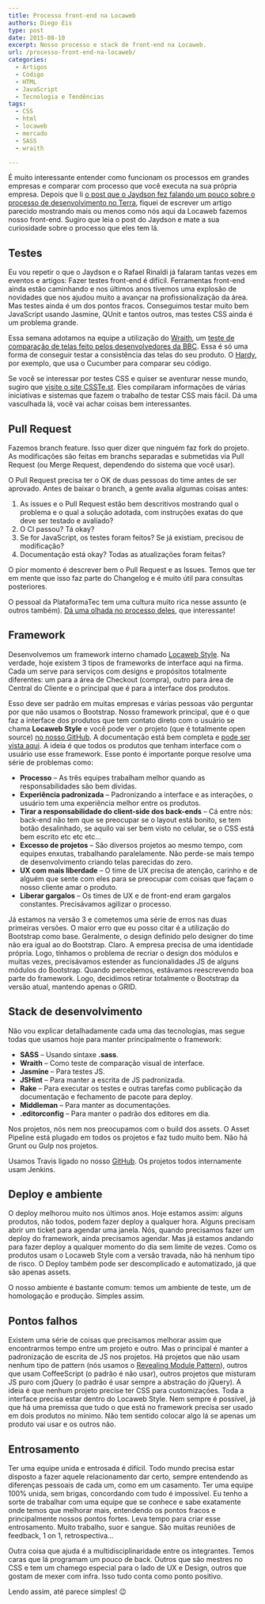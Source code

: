 ```yaml
---
title: Processo front-end na Locaweb
authors: Diego Eis
type: post
date: 2015-08-10
excerpt: Nosso processo e stack de front-end na Locaweb.
url: /processo-front-end-na-locaweb/
categories:
  - Artigos
  - Código
  - HTML
  - JavaScript
  - Tecnologia e Tendências
tags:
  - CSS
  - html
  - locaweb
  - mercado
  - SASS
  - wraith

---
```

É muito interessante entender como funcionam os processos em grandes empresas e comparar com processo que você executa na sua própria empresa. Depois que li [o post que o Jaydson fez falando um pouco sobre o processo de desenvolvimento no Terra][1], fiquei de escrever um artigo parecido mostrando mais ou menos como nós aqui da Locaweb fazemos nosso front-end. Sugiro que leia o post do Jaydson e mate a sua curiosidade sobre o processo que eles tem lá.

## Testes

Eu vou repetir o que o Jaydson e o Rafael Rinaldi já falaram tantas vezes em eventos e artigos: Fazer testes front-end é difícil. Ferramentas front-end ainda estão caminhando e nos últimos anos tivemos uma explosão de novidades que nos ajudou muito a avançar na profissionalização da área. Mas testes ainda é um dos pontos fracos. Conseguimos testar muito bem JavaScript usando Jasmine, QUnit e tantos outros, mas testes CSS ainda é um problema grande.

Essa semana adotamos na equipe a utilização do [Wraith][2], um [teste de comparação de telas feito pelos desenvolvedores da BBC][3]. Essa é só uma forma de conseguir testar a consistência das telas do seu produto. O [Hardy][4], por exemplo, que usa o Cucumber para comparar seu código.

Se você se interessar por testes CSS e quiser se aventurar nesse mundo, sugiro que [visite o site CSSTe.st][5]. Eles compilaram informações de várias iniciativas e sistemas que fazem o trabalho de testar CSS mais fácil. Dá uma vasculhada lá, você vai achar coisas bem interessantes.

## Pull Request

Fazemos branch feature. Isso quer dizer que ninguém faz fork do projeto. As modificações são feitas em branchs separadas e submetidas via Pull Request (ou Merge Request, dependendo do sistema que você usar).

O Pull Request precisa ter o OK de duas pessoas do time antes de ser aprovado. Antes de baixar o branch, a gente avalia algumas coisas antes: 

  1. As issues e o Pull Request estão bem descritivos mostrando qual o problema e o qual a solução adotada, com instruções exatas do que deve ser testado e avaliado?
  2. O CI passou? Tá okay?
  3. Se for JavaScript, os testes foram feitos? Se já existiam, precisou de modificação?
  4. Documentação está okay? Todas as atualizações foram feitas?

O pior momento é descrever bem o Pull Request e as Issues. Temos que ter em mente que isso faz parte do Changelog e é muito útil para consultas posteriores.

O pessoal da PlataformaTec tem uma cultura muito rica nesse assunto (e outros também). [Dá uma olhada no processo deles][6], que interessante!

## Framework

Desenvolvemos um framework interno chamado [Locaweb Style][7]. Na verdade, hoje existem 3 tipos de frameworks de interface aqui na firma. Cada um serve para serviços com designs e propósitos totalmente diferentes: um para a área de Checkout (compra), outro para área de Central do Cliente e o principal que é para a interface dos produtos. 

Esso deve ser padrão em muitas empresas e várias pessoas vão perguntar por que não usamos o Bootstrap. Nosso framework principal, que é o que faz a interface dos produtos que tem contato direto com o usuário se chama **Locaweb Style** e você pode ver o projeto (que é totalmente open source) [no nosso GitHub][8]. A documentação está bem completa e [pode ser vista aqui][7]. A ideia é que todos os produtos que tenham interface com o usuário use esse framework. Esse ponto é importante porque resolve uma série de problemas como:

  * **Processo** &#8211; As três equipes trabalham melhor quando as responsabilidades são bem dividas.
  * **Experiência padronizada** &#8211; Padronizando a interface e as interações, o usuário tem uma experiência melhor entre os produtos.
  * **Tirar a responsabilidade do client-side dos back-ends** &#8211; Cá entre nós: back-end não tem que se preocupar se o layout está bonito, se tem botão desalinhado, se aquilo vai ser bem visto no celular, se o CSS está bem escrito etc etc etc…
  * **Excesso de projetos** &#8211; São diversos projetos ao mesmo tempo, com equipes enxutas, trabalhando paralelamente. Não perde-se mais tempo de desenvolvimento criando telas parecidas do zero.
  * **UX com mais liberdade** &#8211; O time de UX precisa de atenção, carinho e de alguém que sente com eles para se preocupar com coisas que façam o nosso cliente amar o produto.
  * **Liberar gargalos** &#8211; Os times de UX e de front-end eram gargalos constantes. Precisávamos agilizar o processo.

Já estamos na versão 3 e cometemos uma série de erros nas duas primeiras versões. O maior erro que eu posso citar é a utilização do Bootstrap como base. Geralmente, o design definido pelo designer do time não era igual ao do Bootstrap. Claro. A empresa precisa de uma identidade própria. Logo, tínhamos o problema de recriar o design dos módulos e muitas vezes, precisávamos estender as funcionalidades JS de alguns módulos do Bootstrap. Quando percebemos, estávamos reescrevendo boa parte do framework. Logo, decidimos retirar totalmente o Bootstrap da versão atual, mantendo apenas o GRID.

## Stack de desenvolvimento

Não vou explicar detalhadamente cada uma das tecnologias, mas segue todas que usamos hoje para manter principalmente o framework:

  * **SASS** &#8211; Usando sintaxe **.sass**.
  * **Wraith** &#8211; Como teste de comparação visual de interface.
  * **Jasmine** &#8211; Para testes JS.
  * **JSHint** &#8211; Para manter a escrita de JS padronizada.
  * **Rake** &#8211; Para executar os testes e outras tarefas como publicação da documentação e fechamento de pacote para deploy.
  * **Middleman** &#8211; Para manter as documentações.
  * **.editorconfig** &#8211; Para manter o padrão dos editores em dia.

Nos projetos, nós nem nos preocupamos com o build dos assets. O Asset Pipeline está plugado em todos os projetos e faz tudo muito bem. Não há Grunt ou Gulp nos projetos.

Usamos Travis ligado no nosso [GitHub][9]. Os projetos todos internamente usam Jenkins.

## Deploy e ambiente

O deploy melhorou muito nos últimos anos. Hoje estamos assim: alguns produtos, não todos, podem fazer deploy a qualquer hora. Alguns precisam abrir um ticket para agendar uma janela. Nós, quando precisamos fazer um deploy do framework, ainda precisamos agendar. Mas já estamos andando para fazer deploy a qualquer momento do dia sem limite de vezes. Como os produtos usam o Locaweb Style com a versão travada, não há nenhum tipo de risco. O Deploy também pode ser descomplicado e automatizado, já que são apenas assets.

O nosso ambiente é bastante comum: temos um ambiente de teste, um de homologação e produção. Simples assim.

## Pontos falhos

Existem uma série de coisas que precisamos melhorar assim que encontrarmos tempo entre um projeto e outro. Mas o principal é manter a padronização de escrita de JS nos projetos. Há projetos que não usam nenhum tipo de pattern (nós usamos o [Revealing Module Pattern][10]), outros que usam CoffeeScript (o padrão é não usar), outros projetos que misturam JS puro com jQuery (o padrão é usar sempre a abstração do jQuery). A ideia é que nenhum projeto precise ter CSS para customizações. Toda a interface precisa estar dentro do Locaweb Style. Nem sempre é possível, já que há uma premissa que tudo o que está no framework precisa ser usado em dois produtos no mínimo. Não tem sentido colocar algo lá se apenas um produto vai usar e os outros não.

## Entrosamento

Ter uma equipe unida e entrosada é difícil. Todo mundo precisa estar disposto a fazer aquele relacionamento dar certo, sempre entendendo as diferenças pessoais de cada um, como em um casamento. Ter uma equipe 100% unida, sem brigas, concordando com tudo é impossível. Eu tenho a sorte de trabalhar com uma equipe que se conhece e sabe exatamente onde temos que melhorar mais, entendendo os pontos fracos e principalmente nossos pontos fortes. Leva tempo para criar esse entrosamento. Muito trabalho, suor e sangue. São muitas reuniões de feedback, 1 on 1, retrospectiva&#8230; 

Outra coisa que ajuda é a multidisciplinaridade entre os integrantes. Temos caras que lá programam um pouco de back. Outros que são mestres no CSS e tem um chamego especial para o lado de UX e Design, outros que gostam de mexer com infra. Isso tudo conta como ponto positivo. 

Lendo assim, até parece simples! 😉

 [1]: http://jaydson.org/processo-front-end-no-terra/
 [2]: https://github.com/BBC-News/wraith
 [3]: http://bbc-news.github.io/wraith/
 [4]: http://hardy.io
 [5]: http://csste.st
 [6]: http://guidelines.plataformatec.com.br/pull-requests.html
 [7]: http://opensource.locaweb.com.br/locawebstyle/
 [8]: http://github.com/locaweb/locawebstyle/
 [9]: http://github.com/locaweb/
 [10]: http://addyosmani.com/resources/essentialjsdesignpatterns/book/#revealingmodulepatternjavascript